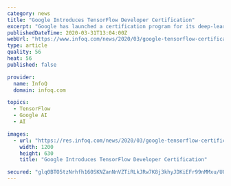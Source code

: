 ```yaml
---
category: news
title: "Google Introduces TensorFlow Developer Certification"
excerpt: "Google has launched a certification program for its deep-learning framework TensorFlow. The certification exam is administered using a PyCharm IDE plugin, and candidates who pass can be listed in Google's world-wide Certification Directory. The new certification was announced in a blog post by TensorFlow program manager Alina Shinkarsky."
publishedDateTime: 2020-03-31T13:04:00Z
webUrl: "https://www.infoq.com/news/2020/03/google-tensorflow-certification/"
type: article
quality: 56
heat: 56
published: false

provider:
  name: InfoQ
  domain: infoq.com

topics:
  - TensorFlow
  - Google AI
  - AI

images:
  - url: "https://res.infoq.com/news/2020/03/google-tensorflow-certification/en/headerimage/google-tensorflow-certification-1585493923410.jpg"
    width: 1200
    height: 630
    title: "Google Introduces TensorFlow Developer Certification"

secured: "glq0BTO5tzNrhfh160SKNZanNnVZTiRLkJRw7K8j3khyJDKiEFr99nMMxu/UQ9H8lcUKjHlHMc8JA06QkcuXB3pVLpCnKAKTP5DpTKmS6XU9M3rVZ/KvNHm+gN8hFpeJoJc0ELy22gPpsAg+azcJv6Z0Ct359ZhywNE7L4Ray4cxZ7tcaS47onO6qYaRgtcKwc8rUk2sLyXjK1NM5h69/FR9nxmJE3F8uRLNPxA/Jd+EN6Nvg1z5USrXlTDUSlp4ywi9wocj0s1k09M8EjYHlR1vYBY9BVXuQZlImfouIB774+Pr/B8dEVX8938PwbBgSdiYgPu+VS0+ibwqJv5iEDc0kXgnREJ4P1z3hkMq6CffjKLT4pl+E2QYEa9aSqR8FqKPcUe5+8XFZDY0jbm+boGHT055CcyZNmCNQBI0Xp5mEWhvfHPXHtOGSAXr2pxAIuBsoHPR3lJjCCm5u1qXH3PgBskcybFLI4HNmVowX+I=;hYjRKMa98DrU36Mqjb742g=="
---
```


